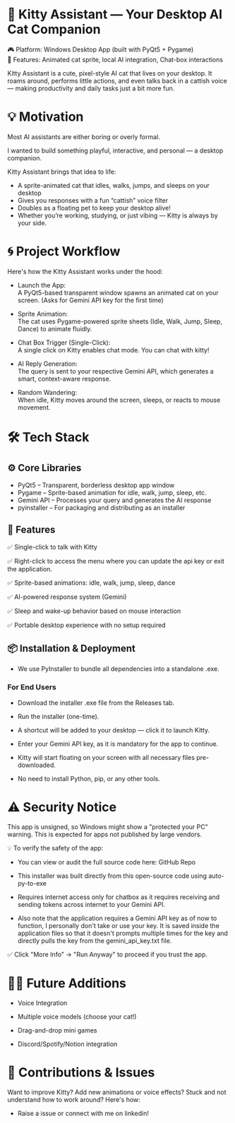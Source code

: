# 🐾 Kitty Assistant — Your Desktop AI Cat Companion
🎮 Platform: Windows Desktop App (built with PyQt5 + Pygame) <br>
💬 Features: Animated cat sprite, local AI integration, Chat-box interactions

Kitty Assistant is a cute, pixel-style AI cat that lives on your desktop. It roams around, performs little actions, and even talks back in a cattish voice — making productivity and daily tasks just a bit more fun.

# 💡 Motivation
Most AI assistants are either boring or overly formal.

I wanted to build something playful, interactive, and personal — a desktop companion.

Kitty Assistant brings that idea to life:

- A sprite-animated cat that idles, walks, jumps, and sleeps on your desktop
- Gives you responses with a fun “cattish” voice filter
- Doubles as a floating pet to keep your desktop alive!
- Whether you’re working, studying, or just vibing — Kitty is always by your side.

# 🌀 Project Workflow
Here's how the Kitty Assistant works under the hood:

- Launch the App: <br>
A PyQt5-based transparent window spawns an animated cat on your screen. (Asks for Gemini API key for the first time)

- Sprite Animation: <br>
The cat uses Pygame-powered sprite sheets (Idle, Walk, Jump, Sleep, Dance) to animate fluidly.

- Chat Box Trigger (Single-Click): <br>
A single click on Kitty enables chat mode. You can chat with kitty!

- AI Reply Generation: <br>
The query is sent to your respective Gemini API, which generates a smart, context-aware response.

- Random Wandering: <br>
When idle, Kitty moves around the screen, sleeps, or reacts to mouse movement.

# 🛠️ Tech Stack
## ⚙️ Core Libraries
- PyQt5 – Transparent, borderless desktop app window
- Pygame – Sprite-based animation for idle, walk, jump, sleep, etc.
- Gemini API – Processes your query and generates the AI response
- pyinstaller – For packaging and distributing as an installer

## 🧪 Features
✅ Single-click to talk with Kitty

✅ Right-click to access the menu where you can update the api key or exit the application.

✅ Sprite-based animations: idle, walk, jump, sleep, dance

✅ AI-powered response system (Gemini)

✅ Sleep and wake-up behavior based on mouse interaction

✅ Portable desktop experience with no setup required

## 📦 Installation & Deployment
- We use PyInstaller to bundle all dependencies into a standalone .exe.

### For End Users
- Download the installer .exe file from the Releases tab.

- Run the installer (one-time).

- A shortcut will be added to your desktop — click it to launch Kitty.

- Enter your Gemini API key, as it is mandatory for the app to continue.
  
- Kitty will start floating on your screen with all necessary files pre-downloaded.

- No need to install Python, pip, or any other tools.

# ⚠️ Security Notice
This app is unsigned, so Windows might show a "protected your PC" warning. This is expected for apps not published by large vendors.

💡 To verify the safety of the app:

- You can view or audit the full source code here: GitHub Repo

- This installer was built directly from this open-source code using auto-py-to-exe

- Requires internet access only for chatbox as it requires receiving and sending tokens across internet to your Gemini API.

- Also note that the application requires a Gemini API key as of now to function, I personally don't take or use your key. It is saved inside the application files so that it doesn't prompts multiple times for the key and directly pulls the key from the gemini_api_key.txt file.

✅ Click "More Info" → "Run Anyway" to proceed if you trust the app.

# 🧙‍♂️ Future Additions
- Voice Integration

- Multiple voice models (choose your cat!)

- Drag-and-drop mini games

- Discord/Spotify/Notion integration

# 🤝 Contributions & Issues
Want to improve Kitty? Add new animations or voice effects? Stuck and not understand how to work around? Here's how:
- Raise a issue or connect with me on linkedin!
